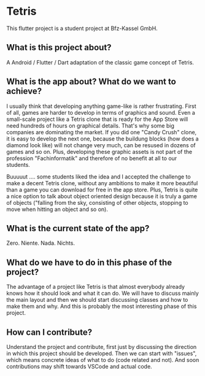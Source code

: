 # Tetris

This flutter project is a student project at Bfz-Kassel GmbH.

## What is this project about?

A Android / Flutter / Dart adaptation of the classic game concept of Tetris.

## What is the app about? What do we want to achieve?

I usually think that developing anything game-like is rather frustrating. First
of all, games are harder to develop in terms of graphics and sound. Even a
small-scale project like a Tetris clone that is ready for the App Store will
need hundreds of hours on graphical details. That's why some big companies are
dominating the market. If you did one "Candy Crush" clone, it is easy to develop
the next one, because the buildung blocks (how does a diamond look like) will
not change very much, can be resused in dozens of games and so on. Plus,
developing these graphic assets is not part of the profession "Fachinformatik"
and therefore of no benefit at all to our students.

Buuuuut .... some students liked the idea and I accepted the challenge to make a
decent Tetris clone, without any ambitions to make it more beautiful than a game
you can download for free in the app store. Plus, Tetris is quite a nice option to
talk about object oriented design because it is truly a game of objects ("falling
from the sky, consisting of other objects, stopping to move when hitting an object
and so on).

## What is the current state of the app?

Zero. Niente. Nada. Nichts.

## What do we have to do in this phase of the project?

The advantage of a project like Tetris is that almost everybody already knows
how it should look and what it can do. We will have to discuss mainly the main
layout and then we should start discussing classes and how to make them and why.
And this is probably the most interesting phase of this project.

## How can I contribute?

Understand the project and contribute, first just by discussing the direction
in which this project should be developed. Then we can start with "issues", which
means concrete ideas of what to do (code related and not). And soon contributions
may shift towards VSCode and actual code.
